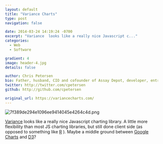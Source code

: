 ```yaml
---
layout: default
title: "Variance Charts"
type: post
navigation: false

date: 2014-03-24 14:19:24 -0700
excerpt: "Variance  looks like a really nice Javascript c..."
categories:
  - Web
  - Software

gradient: 4
image: header-4.jpg
details: false

author: Chris Petersen
bio: Father, husband, CIO and cofounder of Assay Depot, developer, entrepreneur and technologist.
twitter: http://twitter.com/cpetersen
github: http://github.com/cpetersen

original_url: https://variancecharts.com/
---
```



  ![7f389de294e1096ee9414045e4264c4d.png](/attachments/7f389de294e1096ee9414045e4264c4d/image.png)  

  [Variance](https://variancecharts.com)  looks like a really nice Javascript charting library. A little more flexibility than most JS charting libraries, but still done client side (as opposed to something like  [R](http://www.r-project.org) ). Maybe a middle ground between  [Google Charts](https://developers.google.com/chart/)  and  [D3](http://d3js.org)?

